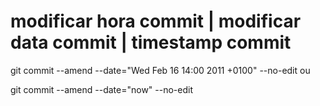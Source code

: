 # modificar hora commit | modificar data commit | timestamp commit

git commit --amend --date="Wed Feb 16 14:00 2011 +0100" --no-edit
ou

git commit --amend --date="now" --no-edit
